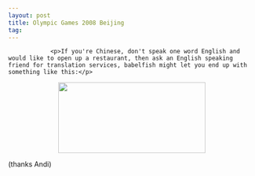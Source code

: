 ```yaml
---
layout: post
title: Olympic Games 2008 Beijing
tag: 
---
```



                <p>If you're Chinese, don't speak one word English and would like to open up a restaurant, then ask an English speaking friend for translation services, babelfish might let you end up with something like this:</p>
<p style="text-align: center;"><a href="/uploads/2008/08/translate_server_error.jpg"><img class="size-medium wp-image-2933 aligncenter" title="translate_server_error" src="/uploads/2008/08/translate_server_error-300x144.jpg" alt="" width="300" height="144" /></a></p>
<p style="text-align: left;">(thanks Andi)</p>
            

